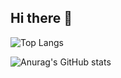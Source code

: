 ## Hi there 👋
![Top Langs](https://github-readme-stats.vercel.app/api/top-langs/?username=joao1824&layout=compact&thema=shadow_red)



![Anurag's GitHub stats](https://github-readme-stats.vercel.app/api?username=joao1824&show_icons=true&bg_color=00000000&thema=shadow_red) 
